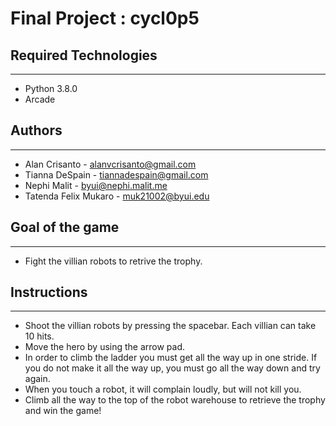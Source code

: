 # Final Project : cycl0p5

## Required Technologies
---
* Python 3.8.0
* Arcade

## Authors
---
* Alan Crisanto - alanvcrisanto@gmail.com
* Tianna DeSpain - tiannadespain@gmail.com
* Nephi Malit - byui@nephi.malit.me
* Tatenda Felix Mukaro - muk21002@byui.edu

## Goal of the game 
---
* Fight the villian robots to retrive the trophy. 

## Instructions 
---
* Shoot the villian robots by pressing the spacebar. Each villian can take 10 hits. 
* Move the hero by using the arrow pad. 
* In order to climb the ladder you must get all the way up in one stride.
    If you do not make it all the way up, you must go all the way down and try again. 
* When you touch a robot, it will complain loudly, but will not kill you.
* Climb all the way to the top of the robot warehouse to retrieve the trophy and 
    win the game!
